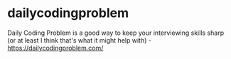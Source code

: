 # dailycodingproblem
Daily Coding Problem is a good way to keep your interviewing skills sharp (or at least I think that's what it might help with) - https://dailycodingproblem.com/
